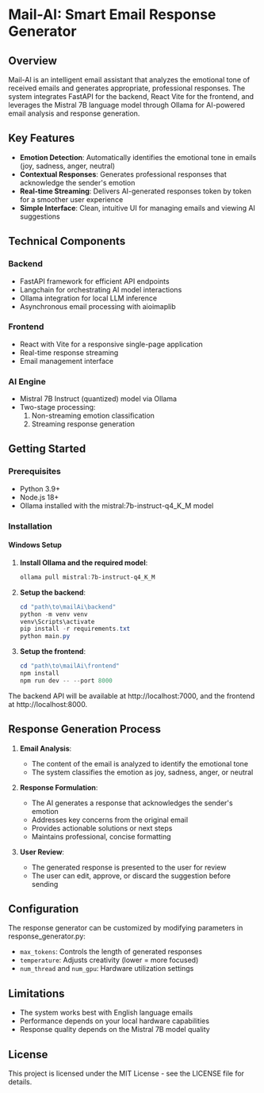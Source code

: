 # Mail-AI: Smart Email Response Generator

## Overview

Mail-AI is an intelligent email assistant that analyzes the emotional tone of received emails and generates appropriate, professional responses. The system integrates FastAPI for the backend, React Vite for the frontend, and leverages the Mistral 7B language model through Ollama for AI-powered email analysis and response generation.

## Key Features

- **Emotion Detection**: Automatically identifies the emotional tone in emails (joy, sadness, anger, neutral)
- **Contextual Responses**: Generates professional responses that acknowledge the sender's emotion
- **Real-time Streaming**: Delivers AI-generated responses token by token for a smoother user experience
- **Simple Interface**: Clean, intuitive UI for managing emails and viewing AI suggestions

## Technical Components

### Backend
- FastAPI framework for efficient API endpoints
- Langchain for orchestrating AI model interactions
- Ollama integration for local LLM inference
- Asynchronous email processing with aioimaplib

### Frontend
- React with Vite for a responsive single-page application
- Real-time response streaming
- Email management interface

### AI Engine
- Mistral 7B Instruct (quantized) model via Ollama
- Two-stage processing:
  1. Non-streaming emotion classification
  2. Streaming response generation

## Getting Started

### Prerequisites
- Python 3.9+
- Node.js 18+
- Ollama installed with the mistral:7b-instruct-q4_K_M model

### Installation

#### Windows Setup

1. **Install Ollama and the required model**:
   ```powershell
   ollama pull mistral:7b-instruct-q4_K_M
   ```

2. **Setup the backend**:
   ```powershell
   cd "path\to\mailAi\backend"
   python -m venv venv
   venv\Scripts\activate
   pip install -r requirements.txt
   python main.py
   ```

3. **Setup the frontend**:
   ```powershell
   cd "path\to\mailAi\frontend"
   npm install
   npm run dev -- --port 8000
   ```

The backend API will be available at http://localhost:7000, and the frontend at http://localhost:8000.

## Response Generation Process

1. **Email Analysis**:
   - The content of the email is analyzed to identify the emotional tone
   - The system classifies the emotion as joy, sadness, anger, or neutral

2. **Response Formulation**:
   - The AI generates a response that acknowledges the sender's emotion
   - Addresses key concerns from the original email
   - Provides actionable solutions or next steps
   - Maintains professional, concise formatting

3. **User Review**:
   - The generated response is presented to the user for review
   - The user can edit, approve, or discard the suggestion before sending

## Configuration

The response generator can be customized by modifying parameters in response_generator.py:
- `max_tokens`: Controls the length of generated responses
- `temperature`: Adjusts creativity (lower = more focused)
- `num_thread` and `num_gpu`: Hardware utilization settings

## Limitations

- The system works best with English language emails
- Performance depends on your local hardware capabilities
- Response quality depends on the Mistral 7B model quality

## License

This project is licensed under the MIT License - see the LICENSE file for details.